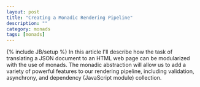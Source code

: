 ```yaml
---
layout: post
title: "Creating a Monadic Rendering Pipeline"
description: ""
category: monads
tags: [monads]
---
```

{% include JB/setup %}
In this article I'll describe how the task of translating a JSON document to an HTML web page can be modularized with the use of monads. The monadic abstraction will allow us to add a variety of powerful features to our rendering pipeline, including validation, asynchrony, and dependency (JavaScript module) collection.
